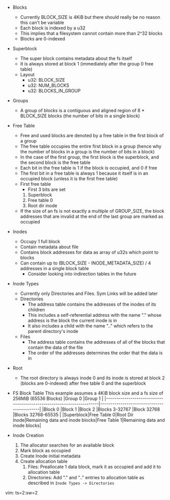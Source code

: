 * Blocks
  - Currently BLOCK_SIZE is 4KiB but there should really be no reason this can't be variable
  - Each block is indexed by a u32
  - This implies that a filesystem cannot contain more than 2^32 blocks
  - Blocks are 0-indexed

* Superblock
  - The super block contains metadata about the fs itself
  - It is always stored at block 1 (immediately after the group 0 free table)
  - Layout
    - u32: BLOCK_SIZE
    - u32: NUM_BLOCKS
    - u32: BLOCKS_IN_GROUP

* Groups
  - A group of blocks is a contiguous and aligned region of 8 * BLOCK_SIZE blocks (the number of bits in a single block)

* Free Table
  - Free and used blocks are denoted by a free table in the first block of a group
  - The free table occupies the entire first block in a group (hence why the number of blocks in a group is the number of bits in a block)
  - In the case of the first group, the first block is the superblock, and the second block is the free table
  - Each bit in the free table is 1 if the block is occupied, and 0 if free
  - The first bit in a free table is always 1 because it itself is in an occupied block (unless it is the first free table)
  - First free table
    - First 3 bits are set
    1. Superblock
    1. Free table 0
    1. Root dir inode
  - If the size of an fs is not exactly a multiple of GROUP_SIZE, the block addresses that are invalid at the end of the last group are marked as occupied

* Inodes
  - Occupy 1 full block
  - Contain metadata about file
  - Contains block addresses for data as array of u32s which point to blocks
  - Can contain up to (BLOCK_SIZE - INODE_METADATA_SIZE) / 4 addresses in a single block table
    - Consider looking into indirection tables in the future

* Inode Types
  - Currently only Directories and Files. Sym Links will be added later
  - Directories
    - The address table contains the addresses of the inodes of its children
    - This includes a self-referential address with the name "." whose address is the block the current inode is in
    - It also includes a child with the name ".." which refers to the parent directory's inode
  - Files
    - The address table contains the addresses of all of the blocks that contain the data of the file
    - The order of the addresses determines the order that the data is in

* Root
  - The root directory is always inode 0 and its inode is stored at block 2 (blocks are 0-indexed) after free table 0 and the superblock

* FS Block Table
  This example assumes a 4KiB block size and a fs size of 256MiB (65536 Blocks)
  |Group 0                                                               |Group 1                                     |
  |----------------------------------------------------------------------|--------------------------------------------|
  |Block 0   |Block 1     |Block 2       |Blocks 3-32767                 |Block 32768 |Blocks 32768-65535             |
  |Superblock|Free Table 0|Root Dir Inode|Remaining data and inode blocks|Free Table 1|Remaining data and inode blocks|

* Inode Creation
  1. The allocator searches for an available block
  2. Mark block as occupied
  3. Create Inode initial metadata
  4. Create allocation table
     1. Files: Preallocate 1 data block, mark it as occupied and add it to allocation table
     2. Directories: Add "." and ".." entries to allocation table as described in `Inode Types -> Directories`

vim: ts=2:sw=2
